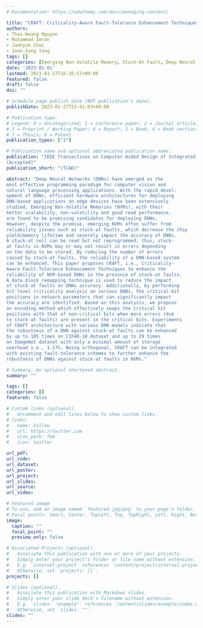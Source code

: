 ```yaml
---
# Documentation: https://wowchemy.com/docs/managing-content/

title: "CRAFT: Criticality-Aware Fault-Tolerance Enhancement Techniques for Emerging Memories-Based Deep Neural Networks"
authors:
- Thai-Hoang Nguyen
- Muhammad Imran
- Jaehyuk Choi
- Joon-Sung Yang
tags: []
categories: [Emerging Non-Volatile Memory, Stuck-At Fault, Deep Neural Network]
date: '2023-01-01'
lastmod: 2023-01-27T16:35:57+09:00
featured: false
draft: false
doi: ""

# Schedule page publish date (NOT publication's date).
publishDate: 2023-01-27T23:41:03+09:00

# Publication type.
# Legend: 0 = Uncategorized; 1 = Conference paper; 2 = Journal article;
# 3 = Preprint / Working Paper; 4 = Report; 5 = Book; 6 = Book section;
# 7 = Thesis; 8 = Patent
publication_types: ["2"]

# Publication name and optional abbreviated publication name.
publication: "IEEE Transactions on Computer-Aided Design of Integrated Circuits and Systems
(Accepted)"
publication_short: "(TCAD)"

abstract: "Deep Neural Networks (DNNs) have emerged as the
most effective programming paradigm for computer vision and
natural language processing applications. With the rapid devel-
opment of DNNs, efficient hardware architectures for deploying
DNN-based applications on edge devices have been extensively
studied. Emerging Non-Volatile Memories (NVMs), with their
better scalability, non-volatility and good read performance,
are found to be promising candidates for deploying DNNs.
However, despite the promise, emerging NVMs often suffer from
reliability issues such as stuck-at faults, which decrease the chip
yield/memory lifetime and severely impact the accuracy of DNNs.
A stuck-at cell can be read but not reprogrammed, thus, stuck-
at faults in NVMs may or may not result in errors depending
on the data to be stored. By reducing the number of errors
caused by stuck-at faults, the reliability of a DNN-based system
can be enhanced. This paper proposes CRAFT, i.e., Criticality-
Aware Fault-Tolerance Enhancement Techniques to enhance the
reliability of NVM-based DNNs in the presence of stuck-at faults.
A data block remapping technique is used to reduce the impact
of stuck-at faults on DNNs accuracy. Additionally, by performing
bit-level criticality analysis on various DNNs, the critical-bit
positions in network parameters that can significantly impact
the accuracy are identified. Based on this analysis, we propose
an encoding method which effectively swaps the critical bit
positions with that of non-critical bits when more errors (due
to stuck-at faults) are present in the critical bits. Experiments
of CRAFT architecture with various DNN models indicate that
the robustness of a DNN against stuck-at faults can be enhanced
by up to 105 times on CIFAR-10 dataset and up to 29 times
on ImageNet dataset with only a minimal amount of storage
overhead i.e., 1.17%. Being orthogonal, CRAFT can be integrated
with existing fault-tolerance schemes to further enhance the
robustness of DNNs against stuck-at faults in NVMs."

# Summary. An optional shortened abstract.
summary: ""

tags: []
categories: []
featured: false

# Custom links (optional).
#   Uncomment and edit lines below to show custom links.
# links:
# - name: Follow
#   url: https://twitter.com
#   icon_pack: fab
#   icon: twitter

url_pdf:
url_code:
url_dataset:
url_poster:
url_project:
url_slides:
url_source:
url_video:

# Featured image
# To use, add an image named `featured.jpg/png` to your page's folder. 
# Focal points: Smart, Center, TopLeft, Top, TopRight, Left, Right, BottomLeft, Bottom, BottomRight.
image:
  caption: ""
  focal_point: ""
  preview_only: false

# Associated Projects (optional).
#   Associate this publication with one or more of your projects.
#   Simply enter your project's folder or file name without extension.
#   E.g. `internal-project` references `content/project/internal-project/index.md`.
#   Otherwise, set `projects: []`.
projects: []

# Slides (optional).
#   Associate this publication with Markdown slides.
#   Simply enter your slide deck's filename without extension.
#   E.g. `slides: "example"` references `content/slides/example/index.md`.
#   Otherwise, set `slides: ""`.
slides: ""
---
```

